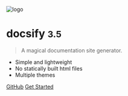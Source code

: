 <!-- _coverpage.md -->

![logo](https://www.panopto.com/wp-content/uploads/2024/01/logo-dark.svg)

# docsify <small>3.5</small>

> A magical documentation site generator.

- Simple and lightweight
- No statically built html files
- Multiple themes

[GitHub](https://github.com/harlows/eResources/)
[Get Started](#home)
